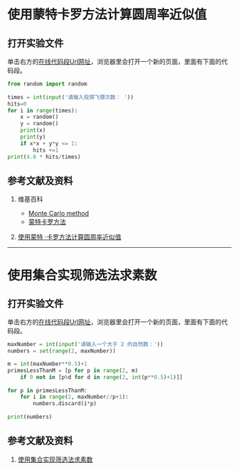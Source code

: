 # 使用蒙特卡罗方法计算圆周率近似值

## 打开实验文件

单击右方的[在线代码段Url网址](http://www.pythontutor.com/visualize.html#code=from%20random%20import%20random%0A%20%0Atimes%20%3D%20int%28input%28'%E8%AF%B7%E8%BE%93%E5%85%A5%E6%8A%95%E6%8E%B7%E9%A3%9E%E9%95%96%E6%AC%A1%E6%95%B0%EF%BC%9A%20'%29%29%0Ahits%3D0%0Afor%20i%20in%20range%28times%29%3A%20%20%20%20%20%0A%20%20%20%20x%20%3D%20random%28%29%20%20%20%20%20%20%20%20%20%20%20%20%0A%20%20%20%20y%20%3D%20random%28%29%0A%20%20%20%20print%28x%29%0A%20%20%20%20print%28y%29%0A%20%20%20%20if%20x*x%20%2B%20y*y%20%3C%3D%201%3A%0A%20%20%20%20%20%20%20%20hits%20%2B%3D1%0Aprint%284.0%20*%20hits/times%29&cumulative=false&curInstr=0&heapPrimitives=nevernest&mode=display&origin=opt-frontend.js&py=py3anaconda&rawInputLstJSON=%5B%2210%22%5D&textReferences=false)，浏览器里会打开一个新的页面，里面有下面的代码段。

```python
from random import random
 
times = int(input('请输入投掷飞镖次数： '))
hits=0
for i in range(times):     
    x = random()            
    y = random()
    print(x)
    print(y)
    if x*x + y*y <= 1:
        hits +=1
print(4.0 * hits/times)
```

## 参考文献及资料

1. 维基百科
	- [Monte Carlo method](https://en.wikipedia.org/wiki/Monte_Carlo_method) 
	- [蒙特卡罗方法](https://zh.wikipedia.org/wiki/%E8%92%99%E5%9C%B0%E5%8D%A1%E7%BE%85%E6%96%B9%E6%B3%95)

2. [使用蒙特 ·卡罗方法计算圆周率近似值](https://blog.csdn.net/qq_38723677/article/details/82455116)

----------

# 使用集合实现筛选法求素数

## 打开实验文件

单击右方的[在线代码段Url网址](http://www.pythontutor.com/visualize.html#code=maxNumber%20%3D%20int%28input%28'%E8%AF%B7%E8%BE%93%E5%85%A5%E4%B8%80%E4%B8%AA%E5%A4%A7%E4%BA%8E%202%20%E7%9A%84%E8%87%AA%E7%84%B6%E6%95%B0%EF%BC%9A'%29%29%20%0Anumbers%20%3D%20set%28range%282,%20maxNumber%29%29%0A%0Am%20%3D%20int%28maxNumber**0.5%29%2B1%20%0AprimesLessThanM%20%3D%20%5Bp%20for%20p%20in%20range%282,%20m%29%20%0A%20%20%20%20if%200%20not%20in%20%5Bp%25d%20for%20d%20in%20range%282,%20int%28p**0.5%29%2B1%29%5D%5D%0A%20%20%20%20%20%20%20%20%20%20%20%20%20%20%20%20%20%20%20%20%0Afor%20p%20in%20primesLessThanM%3A%20%0A%20%20%20%20for%20i%20in%20range%282,%20maxNumber//p%2B1%29%3A%20%0A%20%20%20%20%20%20%20%20numbers.discard%28i*p%29%0A%20%20%20%20%20%20%20%20%0Aprint%28numbers%29&cumulative=false&heapPrimitives=nevernest&mode=edit&origin=opt-frontend.js&py=py3anaconda&rawInputLstJSON=%5B%226%22%5D&textReferences=false)，浏览器里会打开一个新的页面，里面有下面的代码段。

```python
maxNumber = int(input('请输入一个大于 2 的自然数：')) 
numbers = set(range(2, maxNumber))

m = int(maxNumber**0.5)+1 
primesLessThanM = [p for p in range(2, m) 
    if 0 not in [p%d for d in range(2, int(p**0.5)+1)]]
                    
for p in primesLessThanM: 
    for i in range(2, maxNumber//p+1): 
        numbers.discard(i*p)
        
print(numbers)
```

## 参考文献及资料

1. [使用集合实现筛选法求素数](https://blog.csdn.net/weixin_43348689/article/details/102503282)




